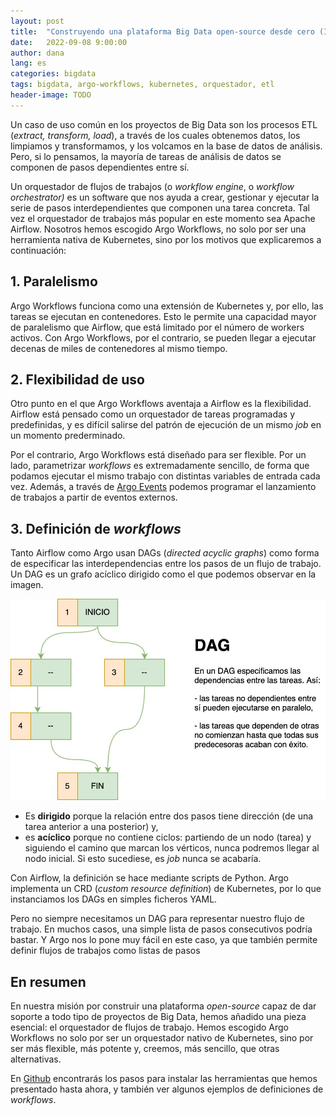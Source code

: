 ```yaml
---
layout: post
title:  "Construyendo una plataforma Big Data open-source desde cero (II): Orquestador de flujos de trabajo"
date:   2022-09-08 9:00:00
author: dana
lang: es
categories: bigdata
tags: bigdata, argo-workflows, kubernetes, orquestador, etl
header-image: TODO
---
```


Un caso de uso común en los proyectos de Big Data son los procesos ETL (*extract, transform, load*),
 a través de los cuales obtenemos datos, los limpiamos y transformamos, 
 y los volcamos en la base de datos de análisis. 
 Pero, si lo pensamos, la mayoría de tareas de análisis de datos se componen de
 pasos dependientes entre sí.

Un orquestador de flujos de trabajos (o *workflow engine*, o *workflow orchestrator)* 
es un software que nos ayuda a crear, gestionar y ejecutar la serie de pasos 
interdependientes que componen una tarea concreta. 
Tal vez el orquestador de trabajos más popular en este momento sea Apache Airflow. Nosotros hemos escogido Argo Workflows, no solo por ser una herramienta nativa de Kubernetes, 
sino por los motivos que explicaremos a continuación:

## 1. Paralelismo

Argo Workflows funciona como una extensión de Kubernetes y, por ello, 
las tareas se ejecutan en contenedores. 
Esto le permite una capacidad mayor de paralelismo que Airflow, 
que está limitado por el número de workers activos. 
Con Argo Workflows, por el contrario, se pueden llegar a ejecutar decenas de 
miles de contenedores al mismo tiempo.

## 2. Flexibilidad de uso

Otro punto en el que Argo Workflows aventaja a Airflow es la flexibilidad. 
Airflow está pensado como un orquestador de tareas programadas y predefinidas,
y es difícil salirse del patrón de ejecución de un mismo *job* 
 en un momento prederminado.

Por el contrario,  Argo Workflows está diseñado para ser flexible. Por un lado,
parametrizar *workflows* es extremadamente sencillo, de forma que podamos ejecutar
el mismo trabajo con distintas variables de entrada cada vez. Además, a través de
[Argo Events](https://argoproj.github.io/argo-events/) podemos programar el
lanzamiento de trabajos a partir de eventos externos.

## 3. Definición de *workflows*

Tanto Airflow como Argo usan DAGs (*directed acyclic graphs*) como forma de especificar las interdependencias entre los pasos de un flujo de trabajo. Un DAG es un grafo
 acíclico dirigido como el que podemos observar en la imagen.

![dag](../assets/images/2022-09-08-big-data-platform-2/dag.jpeg)

- Es **dirigido** porque la relación entre dos pasos tiene dirección 
  (de una tarea anterior a una posterior) y,
- es **acíclico** porque no contiene ciclos: partiendo de un nodo (tarea) y siguiendo
  el camino que marcan los vérticos, nunca podremos llegar al nodo inicial. Si esto
  sucediese, es *job* nunca se acabaría.

Con Airflow, la definición se hace mediante scripts de Python. Argo implementa un CRD (*custom resource definition*) de Kubernetes, por lo que instanciamos los DAGs en simples ficheros YAML.

Pero no siempre necesitamos un DAG para representar nuestro flujo de trabajo. 
En muchos casos, una simple lista de pasos consecutivos podría bastar. 
Y Argo nos lo pone muy fácil en este caso, ya que también permite definir flujos de trabajos como listas de pasos

## En resumen

En nuestra misión por construir una plataforma *open-source* capaz de dar soporte a todo tipo de proyectos de Big Data, hemos añadido una pieza esencial: el orquestador de flujos de trabajo. Hemos escogido Argo Workflows no solo por ser un orquestador nativo de Kubernetes, sino por ser más flexible, más potente y, creemos, más sencillo, que otras alternativas.

En [Github]() encontrarás los pasos para instalar las herramientas que hemos
presentado hasta ahora, y también ver algunos ejemplos de definiciones de *workflows*.



